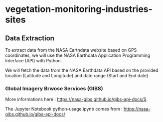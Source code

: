 # vegetation-monitoring-industries-sites

## Data Extraction

To extract data from the NASA Earthdata website based on GPS coordinates, we will use the NASA Earthdata Application Programming Interface (API) with Python.

We will fetch the data from the NASA Earthdata API based on the provided location (Latitude and Longitude) and date range (Start and End date).

### Global Imagery Brwose Services (GIBS)

More informations here : https://nasa-gibs.github.io/gibs-api-docs/S

The Jupyter Notebook python-usage.ipynb comes from : https://nasa-gibs.github.io/gibs-api-docs/


